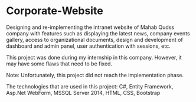# Corporate-Website

Designing and re-implementing the intranet website of Mahab Qudss company with features such as displaying the latest news, company events gallery, access to organizational documents, design and development of dashboard and admin panel, user authentication with sessions, etc.

This project was done during my internship in this company. However, it may have some flaws that need to be fixed.

Note: Unfortunately, this project did not reach the implementation phase.

The technologies that are used in this project: C#, Entity Framework, Asp.﻿Net WebForm, MSSQL Server 2014, HTML, CSS, Bootstrap
